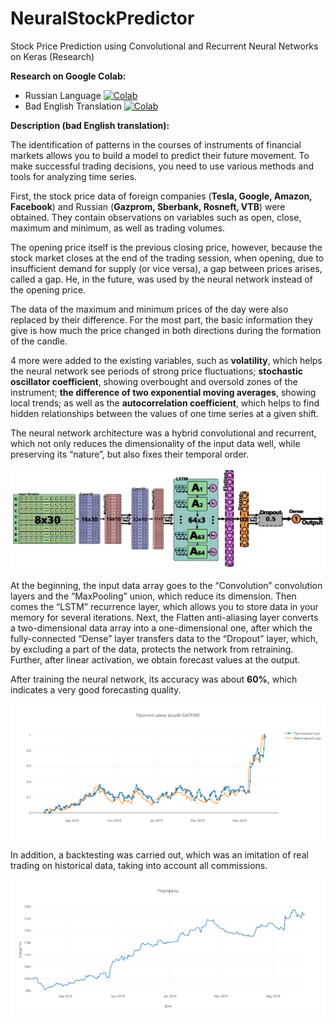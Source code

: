 # NeuralStockPredictor
Stock Price Prediction using Convolutional and Recurrent Neural Networks on Keras (Research)


**Research on Google Colab:**
- Russian Language [![Colab](https://camo.githubusercontent.com/52feade06f2fecbf006889a904d221e6a730c194/68747470733a2f2f636f6c61622e72657365617263682e676f6f676c652e636f6d2f6173736574732f636f6c61622d62616467652e737667)](https://colab.research.google.com/github/tg-bomze/NeuralStockPredictor/blob/master/NeuralStockPredictor_Rus.ipynb)
- Bad English Translation [![Colab](https://camo.githubusercontent.com/52feade06f2fecbf006889a904d221e6a730c194/68747470733a2f2f636f6c61622e72657365617263682e676f6f676c652e636f6d2f6173736574732f636f6c61622d62616467652e737667)](https://colab.research.google.com/github/tg-bomze/NeuralStockPredictor/blob/master/NeuralStockPredictor_Eng.ipynb)


**Description (bad English translation):**

The identification of patterns in the courses of instruments of financial markets allows you to build a model to predict their future movement. To make successful trading decisions, you need to use various methods and tools for analyzing time series.

First, the stock price data of foreign companies (**Tesla, Google, Amazon, Facebook**) and Russian (**Gazprom, Sberbank, Rosneft, VTB**) were obtained. They contain observations on variables such as open, close, maximum and minimum, as well as trading volumes.

The opening price itself is the previous closing price, however, because the stock market closes at the end of the trading session, when opening, due to insufficient demand for supply (or vice versa), a gap between prices arises, called a gap. He, in the future, was used by the neural network instead of the opening price.

The data of the maximum and minimum prices of the day were also replaced by their difference. For the most part, the basic information they give is how much the price changed in both directions during the formation of the candle.

4 more were added to the existing variables, such as **volatility**, which helps the neural network see periods of strong price fluctuations; **stochastic oscillator coefficient**, showing overbought and oversold zones of the instrument; **the difference of two exponential moving averages**, showing local trends; as well as the **autocorrelation coefficient**, which helps to find hidden relationships between the values of one time series at a given shift.

The neural network architecture was a hybrid convolutional and recurrent, which not only reduces the dimensionality of the input data well, while preserving its “nature”, but also fixes their temporal order.

![architecture](architecture.png)

At the beginning, the input data array goes to the “Convolution” convolution layers and the “MaxPooling” union, which reduce its dimension. Then comes the “LSTM” recurrence layer, which allows you to store data in your memory for several iterations. Next, the Flatten anti-aliasing layer converts a two-dimensional data array into a one-dimensional one, after which the fully-connected “Dense” layer transfers data to the “Dropout” layer, which, by excluding a part of the data, protects the network from retraining. Further, after linear activation, we obtain forecast values at the output.

After training the neural network, its accuracy was about **60%**, which indicates a very good forecasting quality.

![forecasting](forecasting.png)

In addition, a backtesting was carried out, which was an imitation of real trading on historical data, taking into account all commissions.

![portfolio](portfolio.png)

